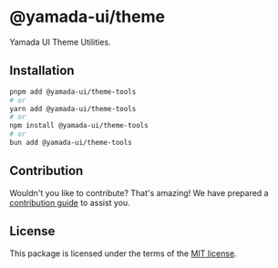 # @yamada-ui/theme

Yamada UI Theme Utilities.

## Installation

```sh
pnpm add @yamada-ui/theme-tools
# or
yarn add @yamada-ui/theme-tools
# or
npm install @yamada-ui/theme-tools
# or
bun add @yamada-ui/theme-tools
```

## Contribution

Wouldn't you like to contribute? That's amazing! We have prepared a [contribution guide](https://github.com/yamada-ui/yamada-ui/blob/main/CONTRIBUTING.md) to assist you.

## License

This package is licensed under the terms of the
[MIT license](https://github.com/yamada-ui/yamada-ui/blob/main/LICENSE).
